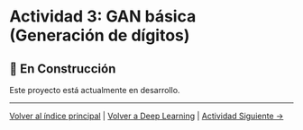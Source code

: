 # Actividad 3: GAN básica (Generación de dígitos)

## 🚧 En Construcción

Este proyecto está actualmente en desarrollo.

---

[Volver al índice principal](../../README.md) | [Volver a Deep Learning](../README.md) | [Actividad Siguiente →](../Actividad_4_Autoencoders/README.md)